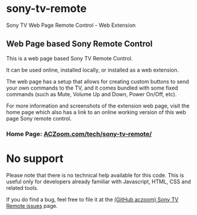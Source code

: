# sony-tv-remote
Sony TV Web Page Remote Control - Web Extension

## Web Page based Sony Remote Control

This is a web page based Sony TV Remote Control.

It can be used online, installed locally, or installed as a web extension.

The web page has a setup that allows for creating custom buttons to send your own commands to the TV, and it comes bundled with some fixed commands (such as Mute, Volume Up and Down, Power On/Off, etc).

For more information and screenshots of the extension web page, visit the home page
which also has a link to an online working version of this web page Sony remote control.

### Home Page: <a href="http://www.aczoom.com/tech/sony-tv-remote/">ACZoom.com/tech/sony-tv-remote/</a>

# No support

Please note that there is no technical help available for this code. This is useful only for developers already familiar with Javascript, HTML, CSS and related tools.

If you do find a bug, feel free to file it at the
<a href="https://github.com/avinash311/sony-tv-remote/issues">(GitHub aczoom) Sony TV Remote issues</a> page.
